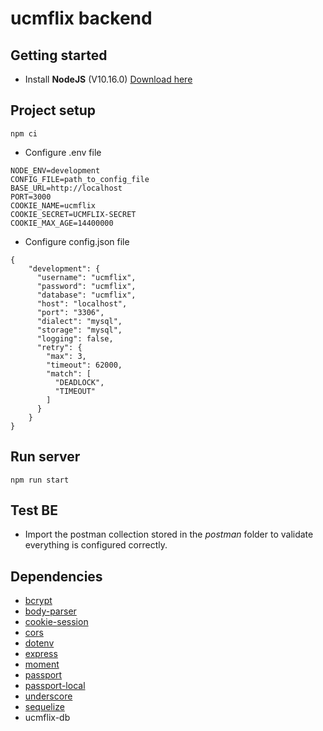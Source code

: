 # ucmflix backend

## Getting started

- Install **NodeJS** (V10.16.0)  [Download here](https://nodejs.org/es/download/)

## Project setup
```
npm ci
```

- Configure .env file

```
NODE_ENV=development
CONFIG_FILE=path_to_config_file
BASE_URL=http://localhost
PORT=3000
COOKIE_NAME=ucmflix
COOKIE_SECRET=UCMFLIX-SECRET
COOKIE_MAX_AGE=14400000
```
- Configure config.json file

```
{
    "development": {
      "username": "ucmflix",
      "password": "ucmflix",
      "database": "ucmflix",
      "host": "localhost",
      "port": "3306",
      "dialect": "mysql",
      "storage": "mysql",
      "logging": false,
      "retry": {
        "max": 3,
        "timeout": 62000,
        "match": [
          "DEADLOCK",
          "TIMEOUT"
        ]
      }
    }
}
```

## Run server
```
npm run start
```

## Test BE
- Import the postman collection stored in the _postman_ folder to validate everything is configured correctly.

## Dependencies

- [bcrypt](https://github.com/kelektiv/node.bcrypt.js)
- [body-parser](https://github.com/expressjs/body-parser)
- [cookie-session](https://github.com/expressjs/cookie-session)
- [cors](https://github.com/expressjs/cors)
- [dotenv](https://github.com/motdotla/dotenv)
- [express](https://github.com/expressjs/express)
- [moment](https://github.com/moment/moment)
- [passport](https://github.com/jaredhanson/passport)
- [passport-local](https://github.com/jaredhanson/passport-local)
- [underscore](https://github.com/jashkenas/underscore)
- [sequelize](https://github.com/sequelize/sequelize)
- ucmflix-db